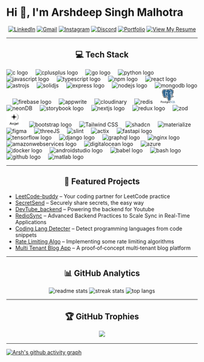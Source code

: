 # Hi 👋, I'm Arshdeep Singh Malhotra</h2>

<div align="center">

[![LinkedIn](https://img.shields.io/badge/LinkedIn-0077B5?style=for-the-badge&logo=linkedin&logoColor=white)](https://www.linkedin.com/in/arshdeep-singh-malhotra-421ba327b/)
[![Gmail](https://img.shields.io/badge/Gmail-D14836?style=for-the-badge&logo=gmail&logoColor=white)](mailto:malhotraarshdeepsingh@gmail.com)
[![Instagram](https://img.shields.io/badge/Instagram-E4405F?style=for-the-badge&logo=instagram&logoColor=white)](https://www.instagram.com/arshdeep_singh_malhotra)
[![Discord](https://img.shields.io/badge/Discord-7289DA?style=for-the-badge&logo=discord&logoColor=white)](https://discord.com/channels/)
[![Portfolio](https://img.shields.io/badge/Portfolio-FF5722?style=for-the-badge&logo=todoist&logoColor=white)]()
[![View My Resume](https://img.shields.io/badge/View%20My%20Resume-FF5722?style=for-the-badge&logo=readme&logoColor=white)]()

</div>

---

<div align="center">

## 💻 Tech Stack

  <div align="left">
    <img src="https://cdn.jsdelivr.net/gh/devicons/devicon/icons/c/c-original.svg" height="40" alt="c logo"  />
    <img width="12" />
    <img src="https://cdn.jsdelivr.net/gh/devicons/devicon/icons/cplusplus/cplusplus-original.svg" height="40" alt="cplusplus logo"  />
    <img width="12" />
    <img src="https://cdn.jsdelivr.net/gh/devicons/devicon/icons/go/go-original.svg" height="40" alt="go logo"  />
    <img width="12" />
    <img src="https://cdn.jsdelivr.net/gh/devicons/devicon/icons/python/python-original.svg" height="40" alt="python logo"  />
    <img width="12" />
    <img src="https://cdn.jsdelivr.net/gh/devicons/devicon/icons/javascript/javascript-original.svg" height="40" alt="javascript logo"  />
    <img width="12" />
    <img src="https://cdn.jsdelivr.net/gh/devicons/devicon/icons/typescript/typescript-original.svg" height="40" alt="typescript logo"  />
    <img width="12" />
    <img src="https://cdn.jsdelivr.net/gh/devicons/devicon/icons/npm/npm-original-wordmark.svg" height="40" alt="npm logo"  />
    <img width="12" />
    <img src="https://cdn.jsdelivr.net/gh/devicons/devicon/icons/react/react-original.svg" height="40" alt="react logo"  />
    <img width="12" />
    <img src="https://raw.githubusercontent.com/detain/svg-logos/b02ee1ac30c7ff4757278337c95588b01ed0954b/svg/a/astrojs.svg" alt="astrojs" height="40"/>
    <img width="12" />
    <img src="https://upload.vectorlogo.zone/logos/solidjs/images/d514fbf4-e50a-4efa-933b-061bded05cd5.svg" alt="solidjs" height="40"/>
    <img width="12" />
    <img src="https://cdn.jsdelivr.net/gh/devicons/devicon/icons/express/express-original.svg" height="40" alt="express logo"  />
    <img width="12" />
    <img src="https://cdn.jsdelivr.net/gh/devicons/devicon/icons/nodejs/nodejs-original.svg" height="40" alt="nodejs logo"  />
    <img width="12" />
    <img src="https://cdn.jsdelivr.net/gh/devicons/devicon/icons/mongodb/mongodb-original.svg" height="40" alt="mongodb logo"  />
    <img width="12" />
    <img src="https://cdn.jsdelivr.net/gh/devicons/devicon/icons/firebase/firebase-plain.svg" height="40" alt="firebase logo"  />
    <img width="12" />
    <img src="https://www.vectorlogo.zone/logos/appwriteio/appwriteio-icon.svg" alt="appwrite" height="40"/>
    <img width="12" />
    <img src="https://raw.githubusercontent.com/gilbarbara/logos/29e8719bf78915c7a82a26a6c203f53c4cb8fff2/logos/cloudinary-icon.svg" alt="cloudinary" height="40"/> 
    <img width="12" />
    <img src="https://cdn.worldvectorlogo.com/logos/redis.svg" alt="redis" height="40"/>  
    <img width="12" />
    <img src="https://raw.githubusercontent.com/devicons/devicon/master/icons/postgresql/postgresql-original-wordmark.svg" alt="postgresql" height="40"/> 
    <img width="12" />
    <img src="https://raw.githubusercontent.com/gilbarbara/logos/92bb74e98bca1ea1ad794442676ebc4e75038adc/logos/neon-icon.svg" alt="neonDB" height="40"/>
    <img width="12" />
    <img src="https://cdn.jsdelivr.net/gh/devicons/devicon/icons/storybook/storybook-original.svg" height="40" alt="storybook logo"  />
    <img width="12" />
    <img src="https://cdn.jsdelivr.net/gh/devicons/devicon/icons/nextjs/nextjs-original.svg" height="40" alt="nextjs logo"  />
    <img width="12" />
    <img src="https://cdn.jsdelivr.net/gh/devicons/devicon/icons/redux/redux-original.svg" height="40" alt="redux logo"  />
    <img width="12" />
    <img src="https://raw.githubusercontent.com/gilbarbara/logos/29e8719bf78915c7a82a26a6c203f53c4cb8fff2/logos/zod.svg" alt="zod" height="40"/>
    <img width="12" />
    <img src="https://raw.githubusercontent.com/cncf/landscape/9feca6bb7bd5765deb6108b2d426060d41b66916/hosted_logos/arcjet.svg" alt="arcjet" height="40"/> 
    <img width="12" />
    <img src="https://cdn.jsdelivr.net/gh/devicons/devicon/icons/bootstrap/bootstrap-original.svg" height="40" alt="bootstrap logo"  />
    <img width="12" />
    <img src="https://www.vectorlogo.zone/logos/tailwindcss/tailwindcss-icon.svg" alt="Tailwind CSS" height="40"/>
    <img width="12" />
    <img src="https://raw.githubusercontent.com/dochne/wappalyzer/953a28c681b9a0d829a81a1174ec14e975eee245/src/images/icons/shadcn-ui.svg" alt="shadcn" height="40"/>
    <img width="12" />
    <img src="https://raw.githubusercontent.com/prplx/svg-logos/5585531d45d294869c4eaab4d7cf2e9c167710a9/svg/materialize.svg" alt="materialize" height="40"/> 
    <img width="12" />
    <img src="https://www.vectorlogo.zone/logos/figma/figma-icon.svg" alt="figma" height="40"/>
    <img width="12" />
    <img src="https://cdn.worldvectorlogo.com/logos/threejs-1.svg" alt="threeJS" height="40"/>
    <img width="12" />
    <img src="https://assets.streamlinehq.com/image/private/w_300,h_300,ar_1/f_auto/v1/icons/logos/slint-9tmujz5gqdbg4a2yp2koxj.png/slint-d6df35md657ngl52c6tt4s.png?_a=DAJFJtWIZAAC" alt="slint" height="40"/>
    <img width="12" />
    <img src="https://actix.rs/img/logo.png" alt="actix" height="40"/>
    <img width="12" />
    <img src="https://cdn.jsdelivr.net/gh/devicons/devicon/icons/fastapi/fastapi-original.svg" height="40" alt="fastapi logo"  />
    <img width="12" />
    <img src="https://cdn.jsdelivr.net/gh/devicons/devicon/icons/tensorflow/tensorflow-original.svg" height="40" alt="tensorflow logo"  />
    <img width="12" />
    <img src="https://cdn.jsdelivr.net/gh/devicons/devicon/icons/django/django-plain.svg" height="40" alt="django logo"  />
    <img width="12" />
    <img src="https://cdn.jsdelivr.net/gh/devicons/devicon/icons/graphql/graphql-plain.svg" height="40" alt="graphql logo"  />
    <img width="12" />
    <img src="https://cdn.jsdelivr.net/gh/devicons/devicon/icons/nginx/nginx-original.svg" height="40" alt="nginx logo"  />
    <img width="12" />
    <img src="https://cdn.jsdelivr.net/gh/devicons/devicon/icons/amazonwebservices/amazonwebservices-line-wordmark.svg" height="40" alt="amazonwebservices logo"  />
    <img width="12" />
    <img src="https://cdn.jsdelivr.net/gh/devicons/devicon/icons/digitalocean/digitalocean-original.svg" height="40" alt="digitalocean logo"  />
    <img width="12" />
    <img src="https://www.vectorlogo.zone/logos/microsoft_azure/microsoft_azure-icon.svg" alt="azure" height="40"/> 
    <img width="12" />
    <img src="https://cdn.jsdelivr.net/gh/devicons/devicon/icons/docker/docker-original.svg" height="40" alt="docker logo"  />
    <img width="12" />
    <img src="https://cdn.jsdelivr.net/gh/devicons/devicon/icons/androidstudio/androidstudio-original.svg" height="40" alt="androidstudio logo"  />
    <img width="12" />
    <img src="https://cdn.jsdelivr.net/gh/devicons/devicon/icons/babel/babel-original.svg" height="40" alt="babel logo"  />
    <img width="12" />
    <img src="https://cdn.jsdelivr.net/gh/devicons/devicon/icons/bash/bash-original.svg" height="40" alt="bash logo"  />
    <img width="12" />
    <img src="https://cdn.jsdelivr.net/gh/devicons/devicon/icons/github/github-original.svg" height="40" alt="github logo"  />
    <img width="12" />
    <img src="https://cdn.jsdelivr.net/gh/devicons/devicon/icons/matlab/matlab-original.svg" height="40" alt="matlab logo"  />
  </div>
</div>

---

<div align="center">
  
## 🌟 Featured Projects

  <div align="left">
  
  - [LeetCode-buddy](https://github.com/malhotraarshdeepsingh/LeetCode-buddy) – Your coding partner for LeetCode practice
  - [SecretSend](https://github.com/malhotraarshdeepsingh/SecretSend) – Securely share secrets, the easy way
  - [DevTube_backend](https://github.com/malhotraarshdeepsingh/DevTube_backend) – Powering the backend for Youtube
  - [RedioSync](https://github.com/malhotraarshdeepsingh/RedioSync) – Advanced Backend Practices to Scale Sync in Real-Time Applications
  - [Coding Lang Detecter](https://github.com/malhotraarshdeepsingh/coding-language-detection) – Detect programming languages from code snippets
  - [Rate Limiting Algo](https://github.com/malhotraarshdeepsingh/simulate-rate-limiting) – Implementing some rate limiting algorithms
  - [Multi Tenant Blog App](https://github.com/malhotraarshdeepsingh/multi-tenant-blog-poc) – A proof‑of‑concept multi‑tenant blog platform
  
  </div>

</div>

---

<div align="center">

## 📊 GitHub Analytics

<img width="390" src="https://github-readme-stats.vercel.app/api?username=malhotraarshdeepsingh&theme=dracula&hide_border=false&include_all_commits=true&count_private=true&border_radius=10" alt="readme stats" />
<img width="390" src="https://streak-stats.demolab.com?user=malhotraarshdeepsingh&locale=en&mode=daily&theme=dracula&hide_border=false&border_radius=10&order=3" alt="streak stats"/>
<img width="325" src="https://github-readme-stats.vercel.app/api/top-langs?username=malhotraarshdeepsingh&locale=en&hide_title=true&layout=compact&card_width=320&langs_count=6&theme=dracula&hide_border=false&order=2&border_radius=10&hide=Jupyter%20Notebook,css,html" alt="top langs" />

</div>

---

<div align="center">

## 🏆 GitHub Trophies
<p align="center">
  <img width="800" src="https://github-profile-trophy.vercel.app?username=malhotraarshdeepsingh&theme=dracula&column=-1&row=1&margin-w=8&margin-h=8&no-bg=false&no-frame=false&order=4"">
</p>

</div>

---

[![Arsh's github activity graph](https://github-readme-activity-graph.vercel.app/graph?username=malhotraarshdeepsingh&bg_color=20232a&color=61dafb&line=61dafb&point=61dafb&area=true&hide_border=true)]()
